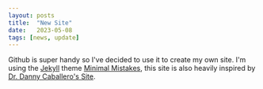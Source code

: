```yaml
---
layout: posts
title:  "New Site"
date:   2023-05-08
tags: [news, update]
---
```


Github is super handy so I've decided to use it to create my own site. I'm using the [Jekyll][jekyll-site] theme [Minimal Mistakes][MM-site], this site is also heavily inspired by [Dr. Danny Caballero's Site][danny-site].


[jekyll-site]: http://jekyllrb.com/
[MM-site]: https://mmistakes.github.io/minimal-mistakes/docs/quick-start-guide/
[danny-site]: https://dannycaballero.info/